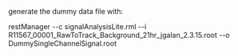 generate the dummy data file with:

restManager --c signalAnalysisLite.rml --i  R11567_00001_RawToTrack_Background_21hr_jgalan_2.3.15.root --o DummySingleChannelSignal.root